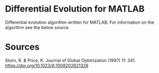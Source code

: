 # Differential Evolution for MATLAB
Differential evolution algorithm written for MATLAB. For information on the algorithm see the below source.

# Sources
Storn, R. & Price, K. Journal of Global Optimization (1997) 11: 341. https://doi.org/10.1023/A:1008202821328
